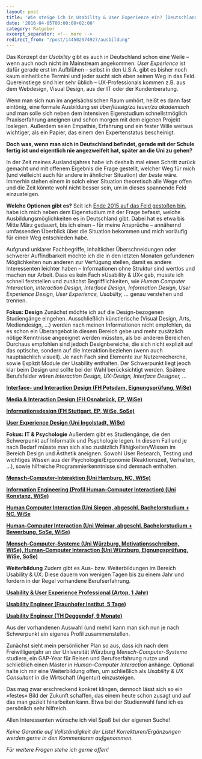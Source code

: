 ```yaml
---
layout: post
title: 'Wie steige ich in Usability & User Experience ein? [Deutschland]'
date: '2016-04-05T00:00:00+02:00'
category: Ratgeber
excerpt_separator: <!-- more -->
redirect_from: "/post/144502974927/ausbildung"
---
```


Das Konzept der _Usability_ gibt es auch in Deutschland schon eine Weile – wenn auch noch nicht im Mainstream angekommen. _User Experience_ ist dafür gerade erst im Aufblühen – selbst in den U.S.A. gibt es bisher noch kaum einheitliche Termini und jeder sucht sich eben seinen Weg in das Feld. Quereinstiege sind hier sehr üblich – UX-Professionals kommen z.B. aus dem Webdesign, Visual Design, aus der IT oder der Kundenberatung.

Wenn man sich nun im angelsächsischen Raum umhört, heißt es dann fast eintönig, eine formale Ausbildung sei _überflüssig/zu teuer/zu akademisch_ und man solle sich neben dem intensiven Eigenstudium schnellstmöglich Praxiserfahrung aneignen und schon morgen mit dem eigenen Projekt loslegen. Außerdem seien Empathie, Erfahrung und ein fester Wille weitaus wichtiger, als ein Papier, das einem den Expertenstatus bescheinigt.

**Doch was, wenn man sich in Deutschland befindet, gerade mit der Schule fertig ist und eigentlich nie angezweifelt hat, später an die Uni zu gehen?** <!-- more -->

In der Zeit meines Auslandsjahres habe ich deshalb mal einen Schritt zurück gemacht und mit offenem Ergebnis die Frage gestellt, welcher Weg für mich (und vielleicht auch für andere in ähnlicher Situation) _der beste_ wäre. Immerhin stehen einem in solch einer Situation theoretisch alle Wege offen und die Zeit könnte wohl nicht besser sein, um in dieses spannende Feld einzusteigen.

**Welche Optionen gibt es?** Seit ich [Ende 2015 auf das Feld gestoßen bin](/anfang), habe ich mich neben dem Eigenstudium mit der Frage befasst, welche Ausbildungsmöglichkeiten es in Deutschland gibt. Dabei hat es etwa bis Mitte März gedauert, bis ich einen – für meine Ansprüche – annähernd umfassenden Überblick über die Situation bekommen und mich vorläufig für einen Weg entschieden habe.

Aufgrund unklarer Fachbegriffe, inhaltlicher Überschneidungen oder schwerer Auffindbarkeit möchte ich die in den letzten Monaten gefundenen Möglichkeiten nun anderen zur Verfügung stellen, damit es andere Interessenten leichter haben – Informationen ohne Struktur sind wertlos und machen nur Arbeit. Dass es kein Fach »Usability & UX« gab, musste ich schnell feststellen und zunächst Begrifflichkeiten, wie _Human Computer Interaction, Interaction Design, Interface Design, Information Design, User Experience Design, User Experience, Usability, ..._ genau verstehen und trennen.

**Fokus: Design** Zunächst möchte ich auf die Design-bezogenen Studiengänge eingehen. Ausschließlich künstlerische (Visual Design, Arts, Mediendesign, ...) werden nach meinen Informationen nicht empfohlen, da es schon ein Überangebot in diesem Bereich gebe und mehr zusätzlich nötige Kenntnisse angeeignet werden müssten, als bei anderen Bereichen. Durchaus empfohlen sind jedoch Designbereiche, die sich nicht explizit auf das optische, sondern auf die Interaktion beziehen (wenn auch hauptsächlich visuell). Je nach Fach sind Elemente zur Nutzerrecherche, sowie Explizit Module der Usability enthalten. Der Schwerpunkt liegt jeoch klar beim Design und sollte bei der Wahl berücksichtigt werden. Spätere Berufsfelder wären _Interaction Design, UX-Design, Interface Designer, ..._

[**Interface- und Interaction Design (FH Potsdam, Eignungsprüfung, WiSe)**](https://www.fh-potsdam.de/studieren/design/studiengaenge/interfacedesign/)

[**Media & Interaction Design (FH Osnabrück, EP, WiSe)**](https://www.hs-osnabrueck.de/index.php?id=417&L=0)

[**Informationsdesign (FH Stuttgart, EP, WiSe, SoSe)**](https://www.hdm-stuttgart.de/idb/bewerbung/)

[**User Experience Design (Uni Ingolstadt, WiSe)**](http://uxd.thi.de/)

**Fokus: IT & Psychologie** Außerdem gibt es Studiengänge, die den Schwerpunkt auf Informatik und Psychologie legen. In diesem Fall und je nach Bedarf müsste man sich also zusätzlich Fähigkeiten/Wissen im Bereich Design und Ästhetik aneignen. Sowohl User Research, Testing und wichtiges Wissen aus der Psychologie/Ergonomie (Reaktionszeit, Verhalten, ...), sowie hilfreiche Programmierkenntnisse sind demnach enthalten.

[**Mensch-Computer-Interaktion (Uni Hamburg, NC, WiSe)**](https://www.uni-hamburg.de/campuscenter/studienangebot/studiengang.html?1239878707)

[**Information Engineering (Profil Human-Computer Interaction) (Uni Konstanz, WiSe)**](https://www.studium.uni-konstanz.de/studienangebot/information-engineering-ba/)

[**Human Computer Interaction (Uni Siegen, abgeschl. Bachelorstudium + NC, WiSe**](http://hci-siegen.de/)

**[Human-Computer Interaction (Uni Weimar, abgeschl. Bachelorstudium + Bewerbung, SoSe, WiSe)](https://www.uni-weimar.de/de/medien/studium/medieninformatik-computer-science-and-media-hci/human-computer-interaction-msc/)**

[**Mensch-Computer-Systeme (Uni Würzburg, Motivationsschreiben, WiSe), Human-Computer Interaction (Uni Würzburg, Eignungsprüfung, WiSe, SoSe)**](http://www.uni-wuerzburg.de/?id=87783)

**Weiterbildung** Zudem gibt es Aus- bzw. Weiterbildungen im Bereich Usability & UX. Diese dauern von wenigen Tagen bis zu einem Jahr und fordern in der Regel vorhandene Berufserfahrung.

[**Usability & User Experience Professional (Artop, 1 Jahr)**](http://www.artop.de/ausbildung-zum-usability-ux-professional)

[**Usability Engineer (Fraunhofer Institut, 5 Tage)**](http://www.usability-ux.fit.fraunhofer.de/de/weiterbildung/usability-engineer.html)

[**Usability Engineer (TH Deggendof, 9 Monate)**](https://www.th-deg.de/de/weiterbildung/zertifikate/usability-engineer#nav)

Aus der vorhandenen Auswahl (und mehr) kann man sich nun je nach Schwerpunkt ein eigenes Profil zusammenstellen.

Zunächst sieht mein persönlicher Plan so aus, dass ich nach dem Freiwilligenjahr an der Universität Würzburg _Mensch-Computer-Systeme_ studiere, ein GAP-Year für Reisen und Berufserfahrung nutze und schließlich einen Master in _Human-Computer Interaction_ anhänge. Optional halte ich mir eine Weiterbildung offen, um schließlich als _Usability & UX Consultant_ in die Wirtschaft (Agentur) einzusteigen.

Das mag zwar erschreckend konkret klingen, dennoch lässt sich so ein »festes« Bild der Zukunft schaffen, das einem heute schon zusagt und auf das man gezielt hinarbeiten kann. Etwa bei der Studienwahl fand ich es persönlich sehr hilfreich.

Allen Interessenten wünsche ich viel Spaß bei der eigenen Suche!

_Keine Garantie auf Vollständigkeit der Liste! Korrekturen/Ergänzungen werden gerne in den Kommentaren aufgenommen._

_Für weitere Fragen stehe ich gerne offen!_
